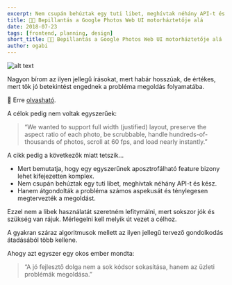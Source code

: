```yaml
---
excerpt: Nem csupán behúztak egy tuti libet, meghívtak néhány API-t és kész, hanem átgondolták a probléma számos aspekusát és alaposan megtervezték a megoldást.
title: 🕵🏻‍ Bepillantás a Google Photos Web UI motorháztetője alá
date: 2018-07-23
tags: [frontend, planning, design]
short_title: 🕵🏻‍ Bepillantás a Google Photos Web UI motorháztetője alá
author: ogabi
---
```


![alt text](https://appcraft.hu/assets/img/gphotos-webui-01.png)

Nagyon bírom az ilyen jellegű írásokat, mert habár hosszúak, de értékes, mert tök jó betekintést engednek a probléma megoldás folyamatába.

🔖 Erre [olvasható](http://bit.ly/gphotos-think-plan).

A célok pedig nem voltak egyszerűek:
> “We wanted to support full width (justified) layout, preserve the aspect ratio of each photo, be scrubbable, handle hundreds-of-thousands of photos, scroll at 60 fps, and load nearly instantly.”

A cikk pedig a következők miatt tetszik...
- Mert bemutatja, hogy egy egyszerűnek aposztrofálható feature bizony lehet kifejezetten komplex.
- Nem csupán behúztak egy tuti libet, meghívtak néhány API-t és kész.
- Hanem átgondolták a probléma számos aspekusát és ténylegesen megtervezték a megoldást.

Ezzel nem a libek használatát szeretném lefitymálni, mert sokszor jók és szükség van rájuk. Mérlegelni kell melyik út vezet a célhoz.

A gyakran száraz algoritmusok mellett az ilyen jellegű tervező gondolkodás átadásából több kellene.

Ahogy azt egyszer egy okos ember mondta:
> “A jó fejlesztő dolga nem a sok kódsor sokasítása, hanem az üzleti problémák megoldása.”
